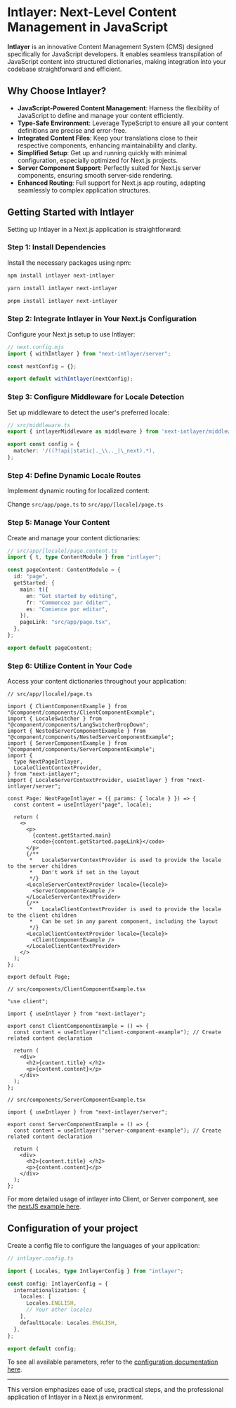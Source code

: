 # Intlayer: Next-Level Content Management in JavaScript

**Intlayer** is an innovative Content Management System (CMS) designed specifically for JavaScript developers. It enables seamless transpilation of JavaScript content into structured dictionaries, making integration into your codebase straightforward and efficient.

## Why Choose Intlayer?

- **JavaScript-Powered Content Management**: Harness the flexibility of JavaScript to define and manage your content efficiently.
- **Type-Safe Environment**: Leverage TypeScript to ensure all your content definitions are precise and error-free.
- **Integrated Content Files**: Keep your translations close to their respective components, enhancing maintainability and clarity.
- **Simplified Setup**: Get up and running quickly with minimal configuration, especially optimized for Next.js projects.
- **Server Component Support**: Perfectly suited for Next.js server components, ensuring smooth server-side rendering.
- **Enhanced Routing**: Full support for Next.js app routing, adapting seamlessly to complex application structures.

## Getting Started with Intlayer

Setting up Intlayer in a Next.js application is straightforward:

### Step 1: Install Dependencies

Install the necessary packages using npm:

```bash
npm install intlayer next-intlayer
```

```bash
yarn install intlayer next-intlayer
```

```bash
pnpm install intlayer next-intlayer
```

### Step 2: Integrate Intlayer in Your Next.js Configuration

Configure your Next.js setup to use Intlayer:

```javascript
// next.config.mjs
import { withIntlayer } from "next-intlayer/server";

const nextConfig = {};

export default withIntlayer(nextConfig);
```

### Step 3: Configure Middleware for Locale Detection

Set up middleware to detect the user's preferred locale:

```typescript
// src/middleware.ts
export { intlayerMiddleware as middleware } from 'next-intlayer/middleware';

export const config = {
  matcher: '/((?!api|static|._\\.._|\_next).*),
};
```

### Step 4: Define Dynamic Locale Routes

Implement dynamic routing for localized content:

Change `src/app/page.ts` to `src/app/[locale]/page.ts`

### Step 5: Manage Your Content

Create and manage your content dictionaries:

```typescript
// src/app/[locale]/page.content.ts
import { t, type ContentModule } from "intlayer";

const pageContent: ContentModule = {
  id: "page",
  getStarted: {
    main: t({
      en: "Get started by editing",
      fr: "Commencez par éditer",
      es: "Comience por editar",
    }),
    pageLink: "src/app/page.tsx",
  },
};

export default pageContent;
```

### Step 6: Utilize Content in Your Code

Access your content dictionaries throughout your application:

```tsx
// src/app/[locale]/page.ts

import { ClientComponentExample } from "@component/components/ClientComponentExample";
import { LocaleSwitcher } from "@component/components/LangSwitcherDropDown";
import { NestedServerComponentExample } from "@component/components/NestedServerComponentExample";
import { ServerComponentExample } from "@component/components/ServerComponentExample";
import {
  type NextPageIntlayer,
  LocaleClientContextProvider,
} from "next-intlayer";
import { LocaleServerContextProvider, useIntlayer } from "next-intlayer/server";

const Page: NextPageIntlayer = ({ params: { locale } }) => {
  const content = useIntlayer("page", locale);

  return (
    <>
      <p>
        {content.getStarted.main}
        <code>{content.getStarted.pageLink}</code>
      </p>
      {/**
       *   LocaleServerContextProvider is used to provide the locale to the server children
       *   Don't work if set in the layout
       */}
      <LocaleServerContextProvider locale={locale}>
        <ServerComponentExample />
      </LocaleServerContextProvider>
      {/**
       *   LocaleClientContextProvider is used to provide the locale to the client children
       *   Can be set in any parent component, including the layout
       */}
      <LocaleClientContextProvider locale={locale}>
        <ClientComponentExample />
      </LocaleClientContextProvider>
    </>
  );
};

export default Page;
```

```tsx
// src/components/ClientComponentExample.tsx

"use client";

import { useIntlayer } from "next-intlayer";

export const ClientComponentExample = () => {
  const content = useIntlayer("client-component-example"); // Create related content declaration

  return (
    <div>
      <h2>{content.title} </h2>
      <p>{content.content}</p>
    </div>
  );
};
```

```tsx
// src/components/ServerComponentExample.tsx

import { useIntlayer } from "next-intlayer/server";

export const ServerComponentExample = () => {
  const content = useIntlayer("server-component-example"); // Create related content declaration

  return (
    <div>
      <h2>{content.title} </h2>
      <p>{content.content}</p>
    </div>
  );
};
```

For more detailed usage of intlayer into Client, or Server component, see the [nextJS example here](https://github.com/aypineau/intlayer/blob/main/examples/nextjs-app/src/app/%5Blocale%5D/demo-usage-components/page.tsx).

## Configuration of your project

Create a config file to configure the languages of your application:

```typescript
// intlayer.config.ts

import { Locales, type IntlayerConfig } from "intlayer";

const config: IntlayerConfig = {
  internationalization: {
    locales: [
      Locales.ENGLISH,
      // Your other locales
    ],
    defaultLocale: Locales.ENGLISH,
  },
};

export default config;
```

To see all available parameters, refer to the [configuration documentation here](https://github.com/aypineau/intlayer/blob/main/docs/configuration.md).

---

This version emphasizes ease of use, practical steps, and the professional application of Intlayer in a Next.js environment.
